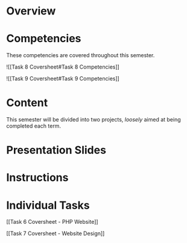 # Overview



# Competencies
These competencies are covered throughout this semester.

![[Task 8 Coversheet#Task 8 Competencies]]

![[Task 9 Coversheet#Task 9 Competencies]]

# Content
This semester will be divided into two projects, *loosely* aimed at being completed each term.


# Presentation Slides


# Instructions



# Individual Tasks

[[Task 6 Coversheet - PHP Website]]

[[Task 7 Coversheet - Website Design]]




